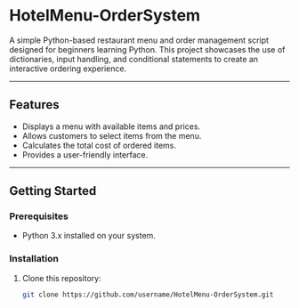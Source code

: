 # HotelMenu-OrderSystem

A simple Python-based restaurant menu and order management script designed for beginners learning Python. This project showcases the use of dictionaries, input handling, and conditional statements to create an interactive ordering experience.

---

## Features
- Displays a menu with available items and prices.
- Allows customers to select items from the menu.
- Calculates the total cost of ordered items.
- Provides a user-friendly interface.

---

## Getting Started

### Prerequisites
- Python 3.x installed on your system.

### Installation
1. Clone this repository:
   ```bash
   git clone https://github.com/username/HotelMenu-OrderSystem.git
